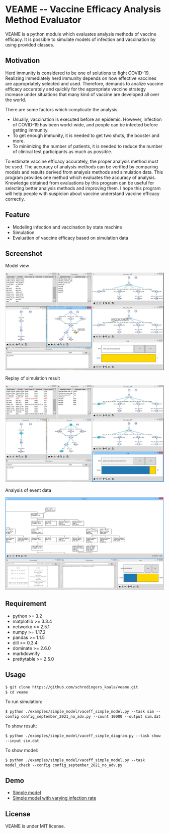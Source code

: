 VEAME -- Vaccine Efficacy Analysis Method Evaluator
===================================================

VEAME is a python module which evaluates analysis methods of vaccine efficacy.
It is possible to simulate models of infection and vaccination by using provided classes.

Motivation
----------

Herd immunity is considered to be one of solutions to fight COVID-19.
Realizing immediately herd immunity depends on how effective vaccines are appropriately selected and used.
Therefore, demands to analize vaccine efficacy accurately and quickly for the appropriate vaccine strategy increase under situations that many kind of vaccine are developed all over the world.

There are some factors which complicate the analysis.
- Usually, vaccination is executed before an epidemic. However, infection of COVID-19 has been world-wide, and people can be infected before getting immunity.
- To get enough immunity, it is needed to get two shots, the booster and more.
- To minimizing the number of patients, it is needed to reduce the number of clinical test participants as much as possible.

To estimate vaccine efficacy accurately, the proper analysis method must be used.
The accuracy of analysis methods can be verified by comparing models and results derived from analysis methods and simulation data.
This program provides one method which evaluates the accuracy of analysis.
Knowledge obtained from evaluations by this program can be useful for selecting better analysis methods and improving them.
I hope this program will help people with suspicion about vaccine understand vaccine efficacy correctly.

Feature
-------

- Modeling infection and vaccination by state machine
- Simulation
- Evaluation of vaccine efficacy based on simulation data

Screenshot
----------

Model view

![model](screenshot1.jpg)

Replay of simulation result

![replay](screenshot2.jpg)

Analysis of event data

![analysis](screenshot3.jpg)

Requirement
-----------

- python >= 3.2
- matplotlib >= 3.3.4
- networkx >= 2.5.1
- numpy >= 1.17.2
- pandas >= 1.1.5
- dill >= 0.3.4
- dominate >= 2.6.0
- markdownify
- prettytable >= 2.5.0

Usage
-----

```console
$ git clone https://github.com/schrodingers_koala/veame.git
$ cd veame
```

To run simulation:

```console
$ python ./examples/simple_model/vaceff_simple_model.py --task sim --config config_september_2021_no_adv.py --count 10000 --output sim.dat
```

To show result:

```console
$ python ./examples/simple_model/vaceff_simple_diagram.py --task show --input sim.dat
```

To show model:

```console
$ python ./examples/simple_model/vaceff_simple_model.py --task model_check --config config_september_2021_no_adv.py
```

Demo
----

- [Simple model](examples/simple_model/README.md)
- [Simple model with varying infection rate](examples/simple_model_with_varying_infection_rate/README.md)


License
-------

VEAME is under MIT license.
